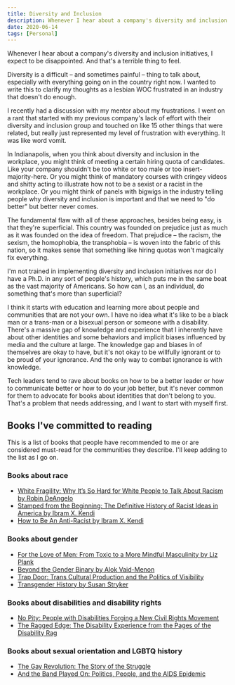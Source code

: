 ```yaml
---
title: Diversity and Inclusion
description: Whenever I hear about a company's diversity and inclusion initiatives, I expect to be disappointed. And that's a terrible thing to feel.
date: 2020-06-14
tags: [Personal]
---
```


Whenever I hear about a company's diversity and inclusion initiatives, I expect to be disappointed. And that's a terrible thing to feel.

Diversity is a difficult – and sometimes painful – thing to talk about, especially with everything going on in the country right now. I wanted to write this to clarify my thoughts as a lesbian WOC frustrated in an industry that doesn't do enough.

I recently had a discussion with my mentor about my frustrations. I went on a rant that started with my previous company's lack of effort with their diversity and inclusion group and touched on like 15 other things that were related, but really just represented my level of frustration with everything. It was like word vomit.

In Indianapolis, when you think about diversity and inclusion in the workplace, you might think of meeting a certain hiring quota of candidates. Like your company shouldn't be too white or too male or too insert-majority-here. Or you might think of mandatory courses with cringey videos and shitty acting to illustrate how not to be a sexist or a racist in the workplace. Or you might think of panels with bigwigs in the industry telling people why diversity and inclusion is important and that we need to "do better" but better never comes.

The fundamental flaw with all of these approaches, besides being easy, is that they're superficial. This country was founded on prejudice just as much as it was founded on the idea of freedom. That prejudice – the racism, the sexism, the homophobia, the transphobia – is woven into the fabric of this nation, so it makes sense that something like hiring quotas won't magically fix everything.

I'm not trained in implementing diversity and inclusion initiatives nor do I have a Ph.D. in any sort of people's history, which puts me in the same boat as the vast majority of Americans. So how can I, as an individual, do something that's more than superficial?

I think it starts with education and learning more about people and communities that are not your own. I have no idea what it's like to be a black man or a trans-man or a bisexual person or someone with a disability. There's a massive gap of knowledge and experience that I inherently have about other identities and some behaviors and implicit biases influenced by media and the culture at large. The knowledge gap and biases in of themselves are okay to have, but it's not okay to be willfully ignorant or to be proud of your ignorance. And the only way to combat ignorance is with knowledge.

Tech leaders tend to rave about books on how to be a better leader or how to communicate better or how to do your job better, but it's never common for them to advocate for books about identities that don't belong to you. That's a problem that needs addressing, and I want to start with myself first.

## Books I've committed to reading

This is a list of books that people have recommended to me or are considered must-read for the communities they describe. I'll keep adding to the list as I go on.

### Books about race

- [White Fragility: Why It’s So Hard for White People to Talk About Racism by Robin DeAngelo](https://www.goodreads.com/book/show/43708708-white-fragility)
- [Stamped from the Beginning: The Definitive History of Racist Ideas in America by Ibram X. Kendi](https://www.goodreads.com/book/show/29893367-stamped-from-the-beginning)
- [How to Be An Anti-Racist by Ibram X. Kendi](https://www.goodreads.com/book/show/40265832-how-to-be-an-antiracist)

### Books about gender

- [For the Love of Men: From Toxic to a More Mindful Masculinity by Liz Plank](https://www.goodreads.com/book/show/43263540-for-the-love-of-men)
- [Beyond the Gender Binary by Alok Vaid-Menon](https://www.goodreads.com/book/show/51794301-beyond-the-gender-binary)
- [Trap Door: Trans Cultural Production and the Politics of Visibility](https://www.goodreads.com/book/show/34540062-trap-door)
- [Transgender History by Susan Stryker](https://www.goodreads.com/book/show/2420983.Transgender_History?ac=1&from_search=true&qid=8KUMGapLmK)

### Books about disabilities and disability rights

- [No Pity: People with Disabilities Forging a New Civil Rights Movement](https://www.goodreads.com/book/show/359140.No_Pity?ac=1&from_search=true&qid=WE4ntT7Mo2)
- [The Ragged Edge: The Disability Experience from the Pages of the Disability Rag](https://www.goodreads.com/book/show/1707757.The_Ragged_Edge?ac=1&from_search=true&qid=V4HM5Q17TQ)

### Books about sexual orientation and LGBTQ history

- [The Gay Revolution: The Story of the Struggle](https://www.goodreads.com/book/show/23492771-the-gay-revolution?ac=1&from_search=true&qid=d2qI1BN0MC)
- [And the Band Played On: Politics, People, and the AIDS Epidemic](https://www.goodreads.com/book/show/28212.And_the_Band_Played_On?ac=1&from_search=true&qid=eWL6DVdwTo)
